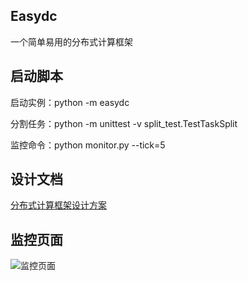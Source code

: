 ## Easydc
一个简单易用的分布式计算框架

## 启动脚本

 启动实例：python -m easydc
 
 分割任务：python -m unittest -v split_test.TestTaskSplit

 监控命令：python monitor.py  --tick=5

## 设计文档

[分布式计算框架设计方案](https://github.com/golbj2015/easydc/blob/master/doc/%E5%88%86%E5%B8%83%E5%BC%8F%E8%AE%A1%E7%AE%97%E6%A1%86%E6%9E%B6%E8%AE%BE%E8%AE%A1%E6%96%87%E6%A1%A3.md)

## 监控页面

![监控页面](https://github.com/golbj2015/easydc/blob/master/doc/edcmonitor.png)
